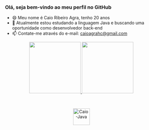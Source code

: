 ### Olá, seja bem-vindo ao meu perfil no GitHub

- 😄 Meu nome é Caio Ribeiro Agra, tenho 20 anos
- 🔭 Atualmente estou estudando a linguagem Java e buscando uma oportunidade como desenvolvedor back-end
- 📫 Contate-me através do e-mail: caioagrahc@gmail.com

<div align="center">
  <a href="https://github.com/CaioAgra">
  <img height="170em" src="https://github-readme-stats.vercel.app/api?username=CaioAgra&show_icons=true&theme=merko&include_all_commits=true&count_private=true"/>
  <img height="170em" src="https://github-readme-stats.vercel.app/api/top-langs/?username=CaioAgra&layout=compact&langs_count=7&theme=merko"/>
    
 ##
    
 <div style="display: inline_block"><br>
  <img align="center" alt="Caio-Java" height="55" width="55" src="https://cdn.jsdelivr.net/gh/devicons/devicon/icons/java/java-original.svg">
  
